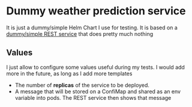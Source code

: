 # Dummy weather prediction service

It is just a dummy/simple Helm Chart I use for testing. It is based on a [dummy/simple REST service](https://github.com/jgato/DummyWeather) that does pretty much nothing


## Values

I just allow to configure some values useful during my tests. I would add more in the future, as long as I add more templates

- The number of **replicas** of the service to be deployed.
- A message that will be stored on a ConfiMap and shared as an env variable into pods. The REST service then shows that message

